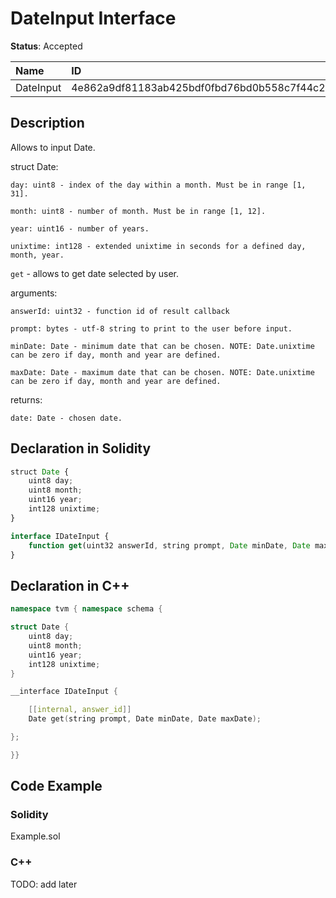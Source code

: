 # DateInput Interface

**Status**: Accepted

| Name         | ID                                                                |
| :--------    | :---------------------------------------------------------------- |
| DateInput    | 4e862a9df81183ab425bdf0fbd76bd0b558c7f44c24887b4354bf1c26c74a623  |


## Description

Allows to input Date.

struct Date:

    day: uint8 - index of the day within a month. Must be in range [1, 31].

    month: uint8 - number of month. Must be in range [1, 12].

    year: uint16 - number of years.

    unixtime: int128 - extended unixtime in seconds for a defined day, month, year.


`get` - allows to get date selected by user.

arguments:

	answerId: uint32 - function id of result callback

    prompt: bytes - utf-8 string to print to the user before input.

    minDate: Date - minimum date that can be chosen. NOTE: Date.unixtime can be zero if day, month and year are defined.
    
    maxDate: Date - maximum date that can be chosen. NOTE: Date.unixtime can be zero if day, month and year are defined.

returns:

	date: Date - chosen date.

## Declaration in Solidity

```jsx
struct Date {
    uint8 day;
    uint8 month;
    uint16 year;
    int128 unixtime;
}

interface IDateInput {
	function get(uint32 answerId, string prompt, Date minDate, Date maxDate) external returns (Date date);
}
```

## Declaration in C++

```cpp
namespace tvm { namespace schema {

struct Date {
    uint8 day;
    uint8 month;
    uint16 year;
    int128 unixtime;
}

__interface IDateInput {

	[[internal, answer_id]]
	Date get(string prompt, Date minDate, Date maxDate);

};

}}
```

## Code Example

### Solidity

Example.sol

### C++

TODO: add later
